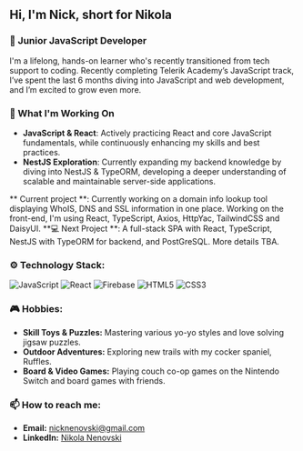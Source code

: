 ## Hi, I'm Nick, short for Nikola

### 🌱 Junior JavaScript Developer

I'm a lifelong, hands-on learner who's recently transitioned from tech support to coding. Recently completing Telerik Academy’s JavaScript track, I’ve spent the last 6 months diving into JavaScript and web development, and I’m excited to grow even more.

### 🚀 What I'm Working On

- **JavaScript & React**: Actively practicing React and core JavaScript fundamentals, while continuously enhancing my skills and best practices.
- **NestJS Exploration**: Currently expanding my backend knowledge by diving into NestJS & TypeORM, developing a deeper understanding of scalable and maintainable server-side applications.

** Current project **: Currently  working on a domain info lookup tool displaying WhoIS, DNS and SSL information in one place. Working on the front-end, I'm using React, TypeScript, Axios, HttpYac, TailwindCSS and DaisyUI.
**💻 Next Project **: A full-stack SPA with React, TypeScript, NestJS with TypeORM for backend, and PostGreSQL. More details TBA.

### ⚙️ Technology Stack:
![JavaScript](https://img.shields.io/badge/JavaScript-F7DF1E?style=for-the-badge&logo=javascript&logoColor=black)
![React](https://img.shields.io/badge/React-20232A?style=for-the-badge&logo=react&logoColor=61DAFB)
![Firebase](https://img.shields.io/badge/Firebase-FFCA28?style=for-the-badge&logo=firebase&logoColor=black)
![HTML5](https://img.shields.io/badge/HTML5-E34F26?style=for-the-badge&logo=html5&logoColor=white)
![CSS3](https://img.shields.io/badge/CSS3-1572B6?style=for-the-badge&logo=css3&logoColor=white)

### 🎮 Hobbies:
- **Skill Toys & Puzzles:** Mastering various yo-yo styles and love solving jigsaw puzzles.
- **Outdoor Adventures:** Exploring new trails with my cocker spaniel, Ruffles.
- **Board & Video Games:** Playing couch co-op games on the Nintendo Switch and board games with friends.

### 📫 How to reach me:
- **Email:** nicknenovski@gmail.com
- **LinkedIn:** [Nikola Nenovski](https://www.linkedin.com/in/nikola-nenovski-326291324/)
